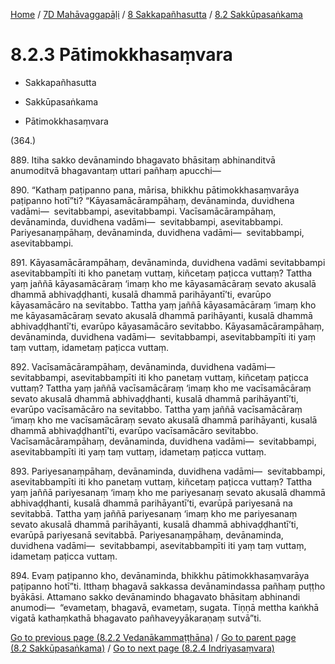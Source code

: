 
[Home](/) / [7D Mahāvaggapāḷi](../...md) / [8 Sakkapañhasutta](...md) / [8.2 Sakkūpasaṅkama](../7D/8/8.2.md)

# 8.2.3 Pātimokkhasaṃvara

* Sakkapañhasutta

* Sakkūpasaṅkama

* Pātimokkhasaṃvara

(364.)

889\. Itiha sakko devānamindo bhagavato bhāsitaṃ abhinanditvā anumoditvā bhagavantaṃ uttari pañhaṃ apucchi—

890\. “Kathaṃ paṭipanno pana, mārisa, bhikkhu pātimokkhasaṃvarāya paṭipanno hotī”ti? “Kāyasamācārampāhaṃ, devānaminda, duvidhena vadāmi—  sevitabbampi, asevitabbampi. Vacīsamācārampāhaṃ, devānaminda, duvidhena vadāmi—  sevitabbampi, asevitabbampi. Pariyesanaṃpāhaṃ, devānaminda, duvidhena vadāmi—  sevitabbampi, asevitabbampi.

891\. Kāyasamācārampāhaṃ, devānaminda, duvidhena vadāmi sevitabbampi asevitabbampīti iti kho panetaṃ vuttaṃ, kiñcetaṃ paṭicca vuttaṃ? Tattha yaṃ jaññā kāyasamācāraṃ ‘imaṃ kho me kāyasamācāraṃ sevato akusalā dhammā abhivaḍḍhanti, kusalā dhammā parihāyantī’ti, evarūpo kāyasamācāro na sevitabbo. Tattha yaṃ jaññā kāyasamācāraṃ ‘imaṃ kho me kāyasamācāraṃ sevato akusalā dhammā parihāyanti, kusalā dhammā abhivaḍḍhantī’ti, evarūpo kāyasamācāro sevitabbo. Kāyasamācārampāhaṃ, devānaminda, duvidhena vadāmi—  sevitabbampi, asevitabbampīti iti yaṃ taṃ vuttaṃ, idametaṃ paṭicca vuttaṃ.

892\. Vacīsamācārampāhaṃ, devānaminda, duvidhena vadāmi—  sevitabbampi, asevitabbampīti iti kho panetaṃ vuttaṃ, kiñcetaṃ paṭicca vuttaṃ? Tattha yaṃ jaññā vacīsamācāraṃ ‘imaṃ kho me vacīsamācāraṃ sevato akusalā dhammā abhivaḍḍhanti, kusalā dhammā parihāyantī’ti, evarūpo vacīsamācāro na sevitabbo. Tattha yaṃ jaññā vacīsamācāraṃ ‘imaṃ kho me vacīsamācāraṃ sevato akusalā dhammā parihāyanti, kusalā dhammā abhivaḍḍhantī’ti, evarūpo vacīsamācāro sevitabbo. Vacīsamācārampāhaṃ, devānaminda, duvidhena vadāmi—  sevitabbampi, asevitabbampīti iti yaṃ taṃ vuttaṃ, idametaṃ paṭicca vuttaṃ.

893\. Pariyesanaṃpāhaṃ, devānaminda, duvidhena vadāmi—  sevitabbampi, asevitabbampīti iti kho panetaṃ vuttaṃ, kiñcetaṃ paṭicca vuttaṃ? Tattha yaṃ jaññā pariyesanaṃ ‘imaṃ kho me pariyesanaṃ sevato akusalā dhammā abhivaḍḍhanti, kusalā dhammā parihāyantī’ti, evarūpā pariyesanā na sevitabbā. Tattha yaṃ jaññā pariyesanaṃ ‘imaṃ kho me pariyesanaṃ sevato akusalā dhammā parihāyanti, kusalā dhammā abhivaḍḍhantī’ti, evarūpā pariyesanā sevitabbā. Pariyesanaṃpāhaṃ, devānaminda, duvidhena vadāmi—  sevitabbampi, asevitabbampīti iti yaṃ taṃ vuttaṃ, idametaṃ paṭicca vuttaṃ.

894\. Evaṃ paṭipanno kho, devānaminda, bhikkhu pātimokkhasaṃvarāya paṭipanno hotī”ti. Itthaṃ bhagavā sakkassa devānamindassa pañhaṃ puṭṭho byākāsi. Attamano sakko devānamindo bhagavato bhāsitaṃ abhinandi anumodi—  “evametaṃ, bhagavā, evametaṃ, sugata. Tiṇṇā mettha kaṅkhā vigatā kathaṃkathā bhagavato pañhaveyyākaraṇaṃ sutvā”ti.

[Go to previous page (8.2.2 Vedanākammaṭṭhāna)](8.2.2.md) / [Go to parent page (8.2 Sakkūpasaṅkama)](../7D/8/8.2.md) / [Go to next page (8.2.4 Indriyasaṃvara)](8.2.4.md)


